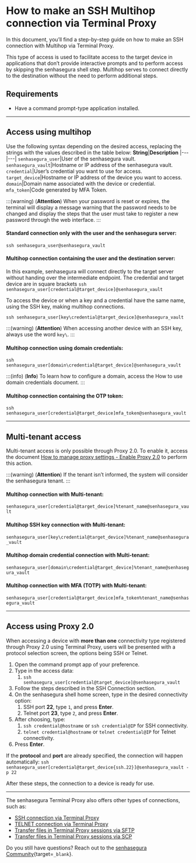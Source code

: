 # How to make an SSH Multihop connection via Terminal Proxy

In this document, you’ll find a step-by-step guide on how to make an SSH connection with Multihop via Terminal Proxy.

This type of access is used to facilitate access to the target device in applications that don’t provide interactive prompts and to perform access by skipping the senhasegura shell step. Multihop serves to connect directly to the destination without the need to perform additional steps.

## Requirements

* Have a command prompt-type application installed.

---
## Access using multihop
Use the following syntax depending on the desired access, replacing the strings with the values ​​described in the table below:
**String**|**Description**
|---|---|
`senhasegura_user`|User of the senhasegura vault.
`senhasegura_vault`|Hostname or IP address of the senhasegura vault.
`credential`|User’s credential you want to use for access.
`target_device`|Hostname or IP address of the device you want to access.
`domain`|Domain name associated with the device or credential.
`mfa_token`|Code generated by MFA Token.

:::(warning) (**Attention**)
When your password is reset or expires, the terminal will display a message warning that the password needs to be changed and display the steps that the user must take to register a new password through the web interface.
:::

#### Standard connection only with the user and the senhasegura server:
`ssh senhasegura_user@senhasegura_vault`

#### Multihop connection containing the user and the destination server:
In this example, senhasegura will connect directly to the target server without handing over the intermediate endpoint. The credential and target device are in square brackets
`ssh senhasegura_user[credential@target_device]@senhasegura_vault`

To access the device or when a key and a credential have the same name, using the SSH key, making multihop connections.

`ssh senhasegura_user[key\credential@target_device]@senhasegura_vault`

:::(warning) (**Attention**)
When accessing another device with an SSH key, always use the word `key\`.
:::

#### Multihop connection using domain credentials:
`ssh senhasegura_user[domain\credential@target_device]@senhasegura_vault`

:::(info) (**Info**)
To learn how to configure a domain, access the How to use domain credentials document.
:::

#### Multihop connection containing the OTP token:
`ssh senhasegura_user[credential@target_device]mfa_token@senhasegura_vault`

---
## Multi-tenant access
Multi-tenant access is only possible through Proxy 2.0. To enable it, access the document [How to manage proxy settings - Enable Proxy 2.0](/v3-33/docs/orbit-cli-how-to-manage-the-proxy-system-settings) to perform this action.

:::(warning) (**Attention**)
If the tenant isn’t informed, the system will consider the senhasegura tenant.
:::

#### Multihop connection with Multi-tenant:
`senhasegura_user[credential@target_device]%tenant_name@senhasegura_vault`

#### Multihop SSH key connection with Multi-tenant:
`senhasegura_user[key\credential@target_device]%tenant_name@senhasegura_vault`

#### Multihop domain credential connection with Multi-tenant:
`senhasegura_user[domain\credential@target_device]%tenant_name@senhasegura_vault`

#### Multihop connection with MFA (TOTP) with Multi-tenant:
`senhasegura_user[credential@target_device]mfa_token%tenant_name@senhasegura_vault`

---
## Access using Proxy 2.0
When accessing a device with **more than one** connectivity type registered through Proxy 2.0 using Terminal Proxy, users will be presented with a protocol selection screen, the options being SSH or Telnet.

1. Open the command prompt app of your preference.
2. Type in the access data:
    1. `ssh senhasegura_user[credential@target_device]@senhasegura_vault`
3. Follow the steps described in the SSH Connection section.
4. On the senhasegura shell home screen, type in the desired connectivity option:
    1. SSH port **22**, type `1`, and press **Enter**.
    2. Telnet port **23**, type `2`, and press **Enter**.
5. After choosing, type:
    1. `ssh credential@hostname` or `ssh credential@IP` for SSH connectivity.
    2. `telnet credential@hostname` or `telnet credential@IP` for Telnet connectivity.
6. Press **Enter**.

If the **protocol** and **port** are already specified, the connection will happen automatically:
`ssh senhasegura_user[credential@target_device{ssh.22}]@senhasegura_vault -p 22`

After these steps, the connection to a device is ready for use.

---
The senhasegura Terminal Proxy also offers other types of connections, such as:

* [SSH connection via Terminal Proxy ](/v3-33/docs/pam-session-how-to-make-an-ssh-connection-via-terminal-proxy)
* [TELNET connection via Terminal Proxy](/v3-33/docs/pam-session-how-to-make-a-telnet-connection-via-terminal-proxy)
* [Transfer files in Terminal Proxy sessions via SFTP](/v3-33/docs/pam-session-how-to-transfer-a-file-in-terminal-proxy-sessions-using-sftp)
* [Transfer files in Terminal Proxy sessions via SCP](/v3-33/docs/pam-session-how-to-transfer-a-file-in-terminal-proxy-sessions-using-scp)


Do you still have questions? Reach out to the [senhasegura Community](https://community.senhasegura.io/){target=`_blank`}.